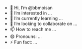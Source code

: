 - 👋 Hi, I’m @bbmoisan
- 👀 I’m interested in ...
- 🌱 I’m currently learning ...
- 💞️ I’m looking to collaborate on ...
- 📫 How to reach me ...
- 😄 Pronouns: ...
- ⚡ Fun fact: ...

<!---
bbmoisan/bbmoisan is a ✨ special ✨ repository because its `README.md` (this file) appears on your GitHub profile.
You can click the Preview link to take a look at your changes.
--->
